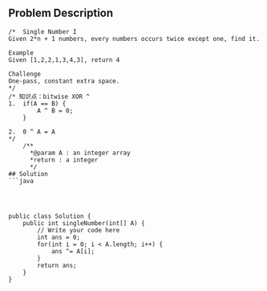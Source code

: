 ## Problem Description
```
/*  Single Number I
Given 2*n + 1 numbers, every numbers occurs twice except one, find it.

Example
Given [1,2,2,1,3,4,3], return 4

Challenge 
One-pass, constant extra space.
*/
/* 知识点：bitwise XOR ^
1.	if(A == B) {
		A ^ B = 0;
	}

2.	0 ^ A = A
*/
    /**
      *@param A : an integer array
      *return : a integer 
      */
## Solution
```java




public class Solution {
    public int singleNumber(int[] A) {
        // Write your code here
        int ans = 0;
        for(int i = 0; i < A.length; i++) {
            ans ^= A[i];
        }
        return ans;
    }
}